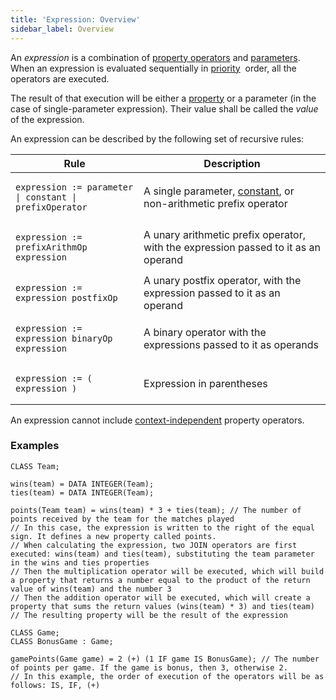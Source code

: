 ```yaml
---
title: 'Expression: Overview'
sidebar_label: Overview
---
```


An *expression* is a combination of [property operators](Property_operators.md) and [parameters](Properties.md). When an expression is evaluated sequentially in [priority](Operator_priority.md)  order, all the operators are executed.

The result of that execution will be either a [property](Properties.md) or a parameter (in the case of single-parameter expression). Their value shall be called the *value* of the expression.

An expression can be described by the following set of recursive rules:

|<strong>Rule</strong>|<strong>Description</strong>|
|---|---|
|<pre><code>expression := parameter \| constant \| prefixOperator</code></pre>|A single parameter, [constant](Constant.md), or non-arithmetic prefix operator|
|<pre><code>expression := prefixArithmOp expression</code></pre>|A unary arithmetic prefix operator, with the expression passed to it as an operand|
|<pre><code>expression := expression postfixOp</code></pre>|A unary postfix operator, with the expression passed to it as an operand|
|<pre><code>expression := expression binaryOp expression</code></pre>|A binary operator with the expressions passed to it as operands|
|<pre><code>expression := ( expression )</code></pre>|Expression in parentheses|

An expression cannot include [context-independent](Property_operators.md#contextindependent) property operators.

### Examples

```lsf
CLASS Team;

wins(team) = DATA INTEGER(Team);
ties(team) = DATA INTEGER(Team);

points(Team team) = wins(team) * 3 + ties(team); // The number of points received by the team for the matches played
// In this case, the expression is written to the right of the equal sign. It defines a new property called points.
// When calculating the expression, two JOIN operators are first executed: wins(team) and ties(team), substituting the team parameter in the wins and ties properties
// Then the multiplication operator will be executed, which will build a property that returns a number equal to the product of the return value of wins(team) and the number 3
// Then the addition operator will be executed, which will create a property that sums the return values (wins(team) * 3) and ties(team)
// The resulting property will be the result of the expression

CLASS Game;
CLASS BonusGame : Game;

gamePoints(Game game) = 2 (+) (1 IF game IS BonusGame); // The number of points per game. If the game is bonus, then 3, otherwise 2.
// In this example, the order of execution of the operators will be as follows: IS, IF, (+)
```

